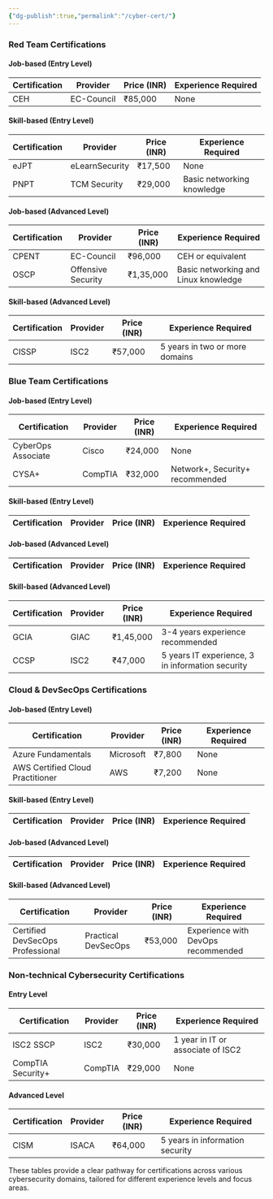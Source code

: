 ```yaml
---
{"dg-publish":true,"permalink":"/cyber-cert/"}
---
```




### Red Team Certifications

#### Job-based (Entry Level)
| **Certification** | **Provider** | **Price (INR)** | **Experience Required** |
|-------------------|--------------|-----------------|-------------------------|
| CEH               | EC-Council   | ₹85,000         | None                    |

#### Skill-based (Entry Level)
| **Certification** | **Provider**      | **Price (INR)** | **Experience Required** |
|-------------------|-------------------|-----------------|-------------------------|
| eJPT              | eLearnSecurity    | ₹17,500         | None                    |
| PNPT              | TCM Security      | ₹29,000         | Basic networking knowledge |

#### Job-based (Advanced Level)
| **Certification** | **Provider**      | **Price (INR)** | **Experience Required** |
|-------------------|-------------------|-----------------|-------------------------|
| CPENT             | EC-Council        | ₹96,000         | CEH or equivalent       |
| OSCP              | Offensive Security | ₹1,35,000      | Basic networking and Linux knowledge |

#### Skill-based (Advanced Level)
| **Certification** | **Provider**      | **Price (INR)** | **Experience Required** |
|-------------------|-------------------|-----------------|-------------------------|
| CISSP             | ISC2              | ₹57,000         | 5 years in two or more domains |

### Blue Team Certifications

#### Job-based (Entry Level)
| **Certification** | **Provider** | **Price (INR)** | **Experience Required** |
|-------------------|--------------|-----------------|-------------------------|
| CyberOps Associate | Cisco       | ₹24,000         | None                    |
| CYSA+             | CompTIA      | ₹32,000         | Network+, Security+ recommended |

#### Skill-based (Entry Level)
| **Certification** | **Provider** | **Price (INR)** | **Experience Required** |
|-------------------|--------------|-----------------|-------------------------|

#### Job-based (Advanced Level)
| **Certification** | **Provider** | **Price (INR)** | **Experience Required** |
|-------------------|--------------|-----------------|-------------------------|

#### Skill-based (Advanced Level)
| **Certification** | **Provider** | **Price (INR)** | **Experience Required** |
|-------------------|--------------|-----------------|-------------------------|
| GCIA              | GIAC         | ₹1,45,000       | 3-4 years experience recommended |
| CCSP              | ISC2         | ₹47,000         | 5 years IT experience, 3 in information security |

### Cloud & DevSecOps Certifications

#### Job-based (Entry Level)
| **Certification** | **Provider** | **Price (INR)** | **Experience Required** |
|-------------------|--------------|-----------------|-------------------------|
| Azure Fundamentals | Microsoft   | ₹7,800          | None                    |
| AWS Certified Cloud Practitioner | AWS | ₹7,200   | None                    |

#### Skill-based (Entry Level)
| **Certification** | **Provider** | **Price (INR)** | **Experience Required** |
|-------------------|--------------|-----------------|-------------------------|

#### Job-based (Advanced Level)
| **Certification** | **Provider** | **Price (INR)** | **Experience Required** |
|-------------------|--------------|-----------------|-------------------------|

#### Skill-based (Advanced Level)
| **Certification** | **Provider** | **Price (INR)** | **Experience Required** |
|-------------------|--------------|-----------------|-------------------------|
| Certified DevSecOps Professional | Practical DevSecOps | ₹53,000 | Experience with DevOps recommended |

### Non-technical Cybersecurity Certifications

#### Entry Level
| **Certification** | **Provider** | **Price (INR)** | **Experience Required** |
|-------------------|--------------|-----------------|-------------------------|
| ISC2 SSCP         | ISC2         | ₹30,000         | 1 year in IT or associate of ISC2 |
| CompTIA Security+ | CompTIA      | ₹29,000         | None                    |

#### Advanced Level
| **Certification** | **Provider** | **Price (INR)** | **Experience Required** |
|-------------------|--------------|-----------------|-------------------------|
| CISM              | ISACA        | ₹64,000         | 5 years in information security |

These tables provide a clear pathway for certifications across various cybersecurity domains, tailored for different experience levels and focus areas.